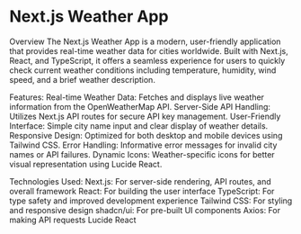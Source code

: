 # Next.js Weather App
Overview
The Next.js Weather App is a modern, user-friendly application that provides real-time weather data for cities worldwide. Built with Next.js, React, and TypeScript, it offers a seamless experience for users to quickly check current weather conditions including temperature, humidity, wind speed, and a brief weather description.

Features:
Real-time Weather Data: Fetches and displays live weather information from the OpenWeatherMap API.
Server-Side API Handling: Utilizes Next.js API routes for secure API key management.
User-Friendly Interface: Simple city name input and clear display of weather details.
Responsive Design: Optimized for both desktop and mobile devices using Tailwind CSS.
Error Handling: Informative error messages for invalid city names or API failures.
Dynamic Icons: Weather-specific icons for better visual representation using Lucide React.

Technologies Used:
Next.js: For server-side rendering, API routes, and overall framework
React: For building the user interface
TypeScript: For type safety and improved development experience
Tailwind CSS: For styling and responsive design
shadcn/ui: For pre-built UI components
Axios: For making API requests
Lucide React
